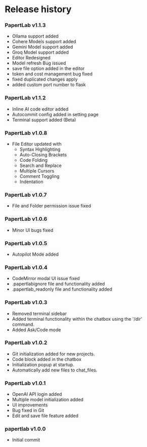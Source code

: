 
# Release history

### PapertLab v1.1.3
- Ollama support added
- Cohere Models support added
- Gemini Model support added
- Groq Model support added
- Editor Redesigned
- Model refresh Bug issued
- save file option added in the editor
- token and cost management bug fixed
- fixed duplicated changes apply
- added custom port number to flask

### PapertLab v1.1.2
- Inline AI code editor added
- Autocommit config added in setting page
- Terminal support added (Beta)

### PapertLab v1.0.8
- File Editor updated with 
    - Syntax Highlighting
    - Auto-Closing Brackets
    - Code Folding
    - Search and Replace
    - Multiple Cursors
    - Comment Toggling
    - Indentation

### PapertLab v1.0.7
- File and Folder permission issue fixed

### PapertLab v1.0.6
- Minor UI bugs fixed

### PapertLab v1.0.5
- Autopilot Mode added

### PapertLab v1.0.4
- CodeMirror modal UI issue fixed
- .papertlabignore file and functionality added
- .papertlab_readonly file and functionality added

### PapertLab v1.0.3
- Removed terminal sidebar
- Added terminal functionality within the chatbox using the '/dir' command.
- Added Ask/Code mode

### PapertLab v1.0.2
- Git initialization added for new projects.
- Code block added in the chatbox 
- Initialization popup at startup.
- Automatically add new files to chat_files. 

### PapertLab v1.0.1
- OpenAI API login added
- Multiple model initialization added
- UI improvements
- Bug fixed in Git
- Edit and save file feature added

### papertlab v1.0.0
- Initial commit